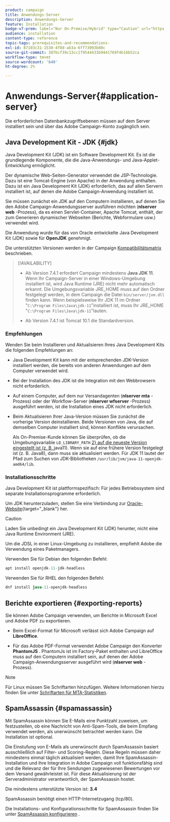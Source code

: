 ```yaml
---
product: campaign
title: Anwendungs-Server
description: Anwendungs-Server
feature: Installation
badge-v7-prem: label="Nur On-Premise/Hybrid" type="Caution" url="https://experienceleague.adobe.com/docs/campaign-classic/using/installing-campaign-classic/architecture-and-hosting-models/hosting-models-lp/hosting-models.html?lang=de" tooltip="Gilt nur für Hybrid- und On-Premise-Bereitstellungen"
audience: installation
content-type: reference
topic-tags: prerequisites-and-recommendations-
exl-id: 87103c31-1530-4f8d-ab3a-6ff73093b80c
source-git-commit: 387bcf39c13cc1f9544433b9441769f4b16b52ca
workflow-type: tm+mt
source-wordcount: '649'
ht-degree: 2%

---
```


# Anwendungs-Server{#application-server}

Die erforderlichen Datenbankzugriffsebenen müssen auf dem Server installiert sein und über das Adobe Campaign-Konto zugänglich sein.

## Java Development Kit - JDK {#jdk}

Java Development Kit (JDK) ist ein Software Development Kit. Es ist die grundlegende Komponente, die die Java-Anwendungs- und Java-Applet-Entwicklung ermöglicht.

Der dynamische Web-Seiten-Generator verwendet die JSP-Technologie. Dazu ist eine Tomcat-Engine (von Apache) in der Anwendung enthalten. Dazu ist ein Java Development Kit (JDK) erforderlich, das auf allen Servern installiert ist, auf denen die Adobe Campaign-Anwendung installiert ist.

Sie müssen zunächst ein JDK auf den Computern installieren, auf denen Sie den Adobe Campaign-Anwendungsserver ausführen möchten (**nlserver web** -Prozess), da es einen Servlet-Container, Apache Tomcat, enthält, der zum Generieren dynamischer Webseiten (Berichte, Webformulare usw.) verwendet wird.

Die Anwendung wurde für das von Oracle entwickelte Java Development Kit (JDK) sowie für **OpenJDK** genehmigt.

Die unterstützten Versionen werden in der Campaign [Kompatibilitätsmatrix](../../rn/using/compatibility-matrix.md) beschrieben.


>[!AVAILABILITY]
>
>* Ab Version 7.4.1 erfordert Campaign mindestens **Java JDK 11**. Wenn Ihr Campaign-Server in einer Windows-Umgebung installiert ist, wird Java Runtime (JRE) nicht mehr automatisch erkannt. Die Umgebungsvariable JRE_HOME muss auf den Ordner festgelegt werden, in dem Campaign die Datei `bin/server/jvm.dll` finden kann. Wenn beispielsweise Ihr JDK 11 im Ordner &quot;`C:\Program Files\Java\jdk-11`&quot;installiert ist, muss Ihr JRE_HOME &quot;`C:\Program Files\Java\jdk-11`&quot;lauten.
>
>* Ab Version 7.4.1 ist Tomcat 10.1 die Standardversion.
>

### Empfehlungen

Wenden Sie beim Installieren und Aktualisieren Ihres Java Development Kits die folgenden Empfehlungen an:

* Java Development Kit kann mit der entsprechenden JDK-Version installiert werden, die bereits von anderen Anwendungen auf dem Computer verwendet wird.

* Bei der Installation des JDK ist die Integration mit den Webbrowsern nicht erforderlich.

* Auf einem Computer, auf dem nur Versandagenten (**nlserver mta** -Prozess) oder der Workflow-Server (**nlserver wfserver** -Prozess) ausgeführt werden, ist die Installation eines JDK nicht erforderlich.

* Beim Aktualisieren Ihrer Java-Version müssen Sie zunächst die vorherige Version deinstallieren. Beide Versionen von Java, die auf demselben Computer installiert sind, können Konflikte verursachen.

  Als On-Premise-Kunde können Sie überprüfen, ob die Umgebungsvariable `LD_LIBRARY_PATH` [2} auf die neueste Version eingestellt ist (z. B. ](installing-packages-with-linux.md#environment-variables) java11). Wenn sie auf eine frühere Version festgelegt ist (z. B. Java8), dann muss sie aktualisiert werden. Für JDK 11 lautet der Pfad zum Suchen von JDK-Bibliotheken `/usr/lib/jvm/java-11-openjdk-amd64/lib`.


### Installationsschritte

Java Development Kit ist plattformspezifisch: Für jedes Betriebssystem sind separate Installationsprogramme erforderlich.

Um JDK herunterzuladen, stellen Sie eine Verbindung zur [Oracle-Website](https://www.oracle.com/technetwork/java/javase/downloads/index.html){target="_blank"} her.

>[!CAUTION]
>
> Laden Sie unbedingt ein Java Development Kit (JDK) herunter, nicht eine Java Runtime Environment (JRE).


Um die JDSL in einer Linux-Umgebung zu installieren, empfiehlt Adobe die Verwendung eines Paketmanagers.

Verwenden Sie für Debian den folgenden Befehl:

```sql
apt install openjdk-11-jdk-headless
```

Verwenden Sie für RHEL den folgenden Befehl:

```sql
dnf install java-11-openjdk-headless
```



## Berichte exportieren {#exporting-reports}

Sie können Adobe Campaign verwenden, um Berichte in Microsoft Excel und Adobe PDF zu exportieren.

* Beim Excel-Format für Microsoft verlässt sich Adobe Campaign auf **LibreOffice**.

* Für das Adobe PDF-Format verwendet Adobe Campaign den Konverter **PhantomJS** . PhantomJs ist im Factory-Paket enthalten und LibreOffice muss auf den Computern installiert sein, auf denen der Adobe Campaign-Anwendungsserver ausgeführt wird (**nlserver web** -Prozess).

>[!NOTE]
>
>Für Linux müssen Sie Schriftarten hinzufügen. Weitere Informationen hierzu finden Sie unter [Schriftarten für MTA-Statistiken](../../installation/using/prerequisites-of-campaign-installation-in-linux.md#fonts-for-mta-statistics).

## SpamAssassin {#spamassassin}

Mit SpamAssassin können Sie E-Mails eine Punktzahl zuweisen, um festzustellen, ob eine Nachricht von Anti-Spam-Tools, die beim Empfang verwendet werden, als unerwünscht betrachtet werden kann. Die Installation ist optional.

Die Einstufung von E-Mails als unerwünscht durch SpamAssassin basiert ausschließlich auf Filter- und Scoring-Regeln. Diese Regeln müssen daher mindestens einmal täglich aktualisiert werden, damit Ihre SpamAssassin-Installation und ihre Integration in Adobe Campaign voll funktionsfähig sind und die Relevanz der für Ihre Sendungen zugewiesenen Bewertungen vor dem Versand gewährleistet ist. Für diese Aktualisierung ist der Serveradministrator verantwortlich, der SpamAssassin hostet.

Die mindestens unterstützte Version ist: **3.4**

SpamAssassin benötigt einen HTTP-Internetzugang (tcp/80).

Die Installations- und Konfigurationsschritte für SpamAssassin finden Sie unter [SpamAssassin konfigurieren](../../installation/using/configuring-spamassassin.md) .
